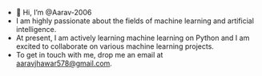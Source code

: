 - 👋 Hi, I’m @Aarav-2006
- I am highly passionate about the fields of machine learning and artificial intelligence.
- At present, I am actively learning machine learning on Python and I am excited to collaborate on various machine learning projects.
-  To get in touch with me, drop me an email at aaravjhawar578@gmail.com.
<!---
Aarav-2006/Aarav-2006 is a ✨ special ✨ repository because its `README.md` (this file) appears on your GitHub profile.
You can click the Preview link to take a look at your changes.
--->
